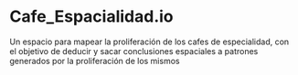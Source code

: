 # Cafe_Espacialidad.io
Un espacio para mapear la proliferación  de los cafes de especialidad, con el objetivo de deducir y sacar conclusiones espaciales a patrones generados por la proliferación de los mismos
